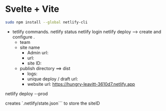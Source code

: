 # Svelte + Vite

```bash
sudo npm install --global netlify-cli

```

- tetlify commands.
netlify status
netlify login
netlify deploy --> create and configure .
  - team
  - site name
    - Admin url:
    - url:
    - site ID:
  - publish directory ==> dist
    - logs:
    - unique deploy / draft url:
    - website url:     https://hungry-leavitt-3610d7.netlify.app

netlify deploy --prod

creates `.netlify/state.json``` to store the siteID

